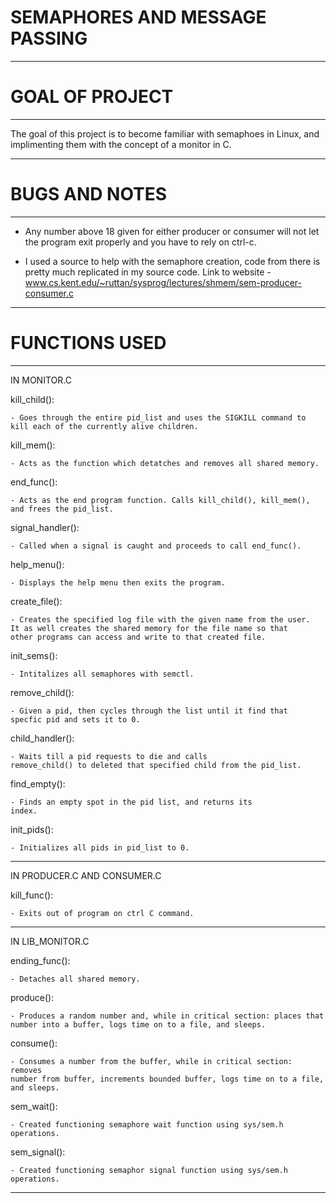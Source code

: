 # SEMAPHORES AND MESSAGE PASSING
-------------------------------------------------------------------------------

# GOAL OF PROJECT
-------------------------------------------------------------------------------

The goal of this project is to become familiar with semaphoes in Linux, and 
implimenting them with the concept of a monitor in C.

-------------------------------------------------------------------------------

# BUGS AND NOTES
-------------------------------------------------------------------------------

- Any number above 18 given for either producer or consumer will not let the
program exit properly and you have to rely on ctrl-c.

- I used a source to help with the semaphore creation, code from there is pretty
much replicated in my source code.
Link to website - www.cs.kent.edu/~ruttan/sysprog/lectures/shmem/sem-producer-consumer.c 

-------------------------------------------------------------------------------

# FUNCTIONS USED
-------------------------------------------------------------------------------

IN MONITOR.C

kill_child():

	- Goes through the entire pid_list and uses the SIGKILL command to
	kill each of the currently alive children.

kill_mem():

	- Acts as the function which detatches and removes all shared memory.

end_func():

	- Acts as the end program function. Calls kill_child(), kill_mem(),
	and frees the pid_list.

signal_handler():

	- Called when a signal is caught and proceeds to call end_func().
	
help_menu():

	- Displays the help menu then exits the program.

create_file():

	- Creates the specified log file with the given name from the user.
	It as well creates the shared memory for the file name so that
	other programs can access and write to that created file.

init_sems():

	- Intitalizes all semaphores with semctl.

remove_child():

	- Given a pid, then cycles through the list until it find that 
	specfic pid and sets it to 0.

child_handler():

	- Waits till a pid requests to die and calls
	remove_child() to deleted that specified child from the pid_list.

find_empty():

	- Finds an empty spot in the pid list, and returns its
	index.

init_pids():

	- Initializes all pids in pid_list to 0.

-------------------------------------------------------------------------------

IN PRODUCER.C AND CONSUMER.C

kill_func():

	- Exits out of program on ctrl C command.

-------------------------------------------------------------------------------

IN LIB_MONITOR.C

ending_func():

	- Detaches all shared memory.

produce():

	- Produces a random number and, while in critical section: places that
	number into a buffer, logs time on to a file, and sleeps.

consume():

	- Consumes a number from the buffer, while in critical section: removes
	number from buffer, increments bounded buffer, logs time on to a file,
	and sleeps.

sem_wait():

	- Created functioning semaphore wait function using sys/sem.h operations.

sem_signal():

	- Created functioning semaphor signal function using sys/sem.h operations.

-------------------------------------------------------------------------------






